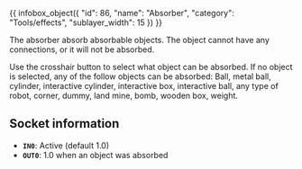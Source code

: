 {{ infobox_object({
	"id": 86,
	"name": "Absorber",
	"category": "Tools/effects",
	"sublayer_width": 15
}) }}

The absorber absorb absorbable objects. The object cannot have any connections, or it will not be absorbed.

Use the crosshair button to select what object can be absorbed. If no object is selected, any of the follow objects can be absorbed:
Ball, metal ball, cylinder, interactive cylinder, interactive box, interactive ball, any type of robot, corner, dummy, land mine, bomb, wooden box, weight.

## Socket information
- **`IN0`**: Active (default 1.0)
- **`OUT0`**: 1.0 when an object was absorbed
